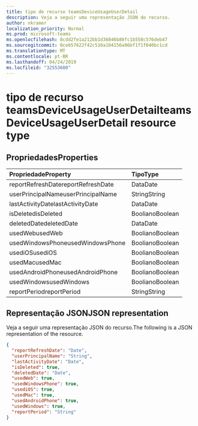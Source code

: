 ```yaml
---
title: tipo de recurso teamsDeviceUsageUserDetail
description: Veja a seguir uma representação JSON do recurso.
author: nkramer
localization_priority: Normal
ms.prod: microsoft-teams
ms.openlocfilehash: 8cdd2fe1a212bb1d36846b80fc1b558c576deb47
ms.sourcegitcommit: 0ce657622f42c510a104156a96bf1f1f040bc1cd
ms.translationtype: MT
ms.contentlocale: pt-BR
ms.lasthandoff: 04/24/2019
ms.locfileid: "32553600"
---
```

# <a name="teamsdeviceusageuserdetail-resource-type"></a><span data-ttu-id="7941a-103">tipo de recurso teamsDeviceUsageUserDetail</span><span class="sxs-lookup"><span data-stu-id="7941a-103">teamsDeviceUsageUserDetail resource type</span></span>

## <a name="properties"></a><span data-ttu-id="7941a-104">Propriedades</span><span class="sxs-lookup"><span data-stu-id="7941a-104">Properties</span></span>

| <span data-ttu-id="7941a-105">Propriedade</span><span class="sxs-lookup"><span data-stu-id="7941a-105">Property</span></span>          | <span data-ttu-id="7941a-106">Tipo</span><span class="sxs-lookup"><span data-stu-id="7941a-106">Type</span></span>    |
| :---------------- | :------ |
| <span data-ttu-id="7941a-107">reportRefreshDate</span><span class="sxs-lookup"><span data-stu-id="7941a-107">reportRefreshDate</span></span> | <span data-ttu-id="7941a-108">Data</span><span class="sxs-lookup"><span data-stu-id="7941a-108">Date</span></span>    |
| <span data-ttu-id="7941a-109">userPrincipalName</span><span class="sxs-lookup"><span data-stu-id="7941a-109">userPrincipalName</span></span> | <span data-ttu-id="7941a-110">String</span><span class="sxs-lookup"><span data-stu-id="7941a-110">String</span></span>  |
| <span data-ttu-id="7941a-111">lastActivityDate</span><span class="sxs-lookup"><span data-stu-id="7941a-111">lastActivityDate</span></span>  | <span data-ttu-id="7941a-112">Data</span><span class="sxs-lookup"><span data-stu-id="7941a-112">Date</span></span>    |
| <span data-ttu-id="7941a-113">isDeleted</span><span class="sxs-lookup"><span data-stu-id="7941a-113">isDeleted</span></span>         | <span data-ttu-id="7941a-114">Booliano</span><span class="sxs-lookup"><span data-stu-id="7941a-114">Boolean</span></span> |
| <span data-ttu-id="7941a-115">deletedDate</span><span class="sxs-lookup"><span data-stu-id="7941a-115">deletedDate</span></span>       | <span data-ttu-id="7941a-116">Data</span><span class="sxs-lookup"><span data-stu-id="7941a-116">Date</span></span>    |
| <span data-ttu-id="7941a-117">usedWeb</span><span class="sxs-lookup"><span data-stu-id="7941a-117">usedWeb</span></span>           | <span data-ttu-id="7941a-118">Booliano</span><span class="sxs-lookup"><span data-stu-id="7941a-118">Boolean</span></span> |
| <span data-ttu-id="7941a-119">usedWindowsPhone</span><span class="sxs-lookup"><span data-stu-id="7941a-119">usedWindowsPhone</span></span>  | <span data-ttu-id="7941a-120">Booliano</span><span class="sxs-lookup"><span data-stu-id="7941a-120">Boolean</span></span> |
| <span data-ttu-id="7941a-121">usediOS</span><span class="sxs-lookup"><span data-stu-id="7941a-121">usediOS</span></span>           | <span data-ttu-id="7941a-122">Booliano</span><span class="sxs-lookup"><span data-stu-id="7941a-122">Boolean</span></span> |
| <span data-ttu-id="7941a-123">usedMac</span><span class="sxs-lookup"><span data-stu-id="7941a-123">usedMac</span></span>           | <span data-ttu-id="7941a-124">Booliano</span><span class="sxs-lookup"><span data-stu-id="7941a-124">Boolean</span></span> |
| <span data-ttu-id="7941a-125">usedAndroidPhone</span><span class="sxs-lookup"><span data-stu-id="7941a-125">usedAndroidPhone</span></span>  | <span data-ttu-id="7941a-126">Booliano</span><span class="sxs-lookup"><span data-stu-id="7941a-126">Boolean</span></span> |
| <span data-ttu-id="7941a-127">usedWindows</span><span class="sxs-lookup"><span data-stu-id="7941a-127">usedWindows</span></span>       | <span data-ttu-id="7941a-128">Booliano</span><span class="sxs-lookup"><span data-stu-id="7941a-128">Boolean</span></span> |
| <span data-ttu-id="7941a-129">reportPeriod</span><span class="sxs-lookup"><span data-stu-id="7941a-129">reportPeriod</span></span>      | <span data-ttu-id="7941a-130">String</span><span class="sxs-lookup"><span data-stu-id="7941a-130">String</span></span>  |

## <a name="json-representation"></a><span data-ttu-id="7941a-131">Representação JSON</span><span class="sxs-lookup"><span data-stu-id="7941a-131">JSON representation</span></span>

<span data-ttu-id="7941a-132">Veja a seguir uma representação JSON do recurso.</span><span class="sxs-lookup"><span data-stu-id="7941a-132">The following is a JSON representation of the resource.</span></span>

<!-- {
  "blockType": "resource",
  "@odata.type": "microsoft.graph.teamsDeviceUsageUserDetail"
} -->

```json
{
  "reportRefreshDate": "Date", 
  "userPrincipalName": "String", 
  "lastActivityDate": "Date", 
  "isDeleted": true, 
  "deletedDate": "Date", 
  "usedWeb": true, 
  "usedWindowsPhone": true, 
  "usediOS": true, 
  "usedMac": true, 
  "usedAndroidPhone": true, 
  "usedWindows": true, 
  "reportPeriod": "String"
}
```
